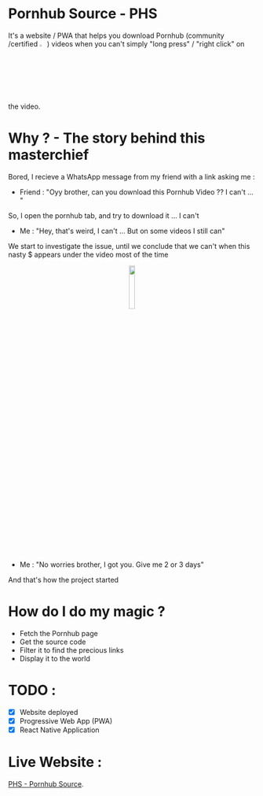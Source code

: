 # Pornhub Source - PHS

It's a website / PWA that helps you download Pornhub (community /certified <img src="https://i.ibb.co/sWsr2J1/certified.png" width="3%">) videos when you can't simply "long press" / "right click" on the video.

# Why ? - The story behind this masterchief

  Bored, I recieve a WhatsApp message from my friend with a link asking me :

   - Friend : "Oyy brother, can you download this Pornhub Video ?? I can't ... "

   So, I open the pornhub tab, and try to download it ... I can't

   - Me : "Hey, that's weird, I can't ... But on some videos I still can"

   We start to investigate the issue, until we conclude that we can't when this nasty $ appears under the video most of the time

   <p align="center"><img src="https://i.ibb.co/MCg4xXD/nastyboy.png" width="15%"></p>

   - Me : "No worries brother, I got you. Give me 2 or 3 days"

   And that's how the project started


# How do I do my magic ?

  - Fetch the Pornhub page
  - Get the source code
  - Filter it to find the precious links
  - Display it to the world

# TODO :
  - [x] Website deployed
  - [x] Progressive Web App (PWA)
  - [x] React Native Application

# Live Website :

[PHS - Pornhub Source](https://phs-web.netlify.com/).
